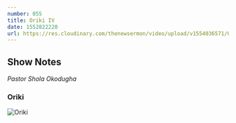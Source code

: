 ```yaml
---
number: 055
title: Oriki IV
date: 1552822220
url: https://res.cloudinary.com/thenewsermon/video/upload/v1554036571/Oriki_4.0.mp3
---
```


## Show Notes
_Pastor Shola Okodugha_

### Oriki

![Oriki](https://res.cloudinary.com/thenewsermon/image/upload/v1554036574/oriki_4.0.jpg)